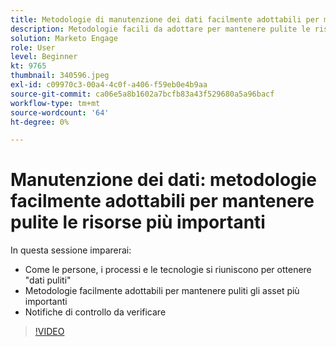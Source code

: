 ```yaml
---
title: Metodologie di manutenzione dei dati facilmente adottabili per mantenere pulite le risorse più importanti
description: Metodologie facili da adottare per mantenere pulite le risorse più importanti
solution: Marketo Engage
role: User
level: Beginner
kt: 9765
thumbnail: 340596.jpeg
exl-id: c09970c3-00a4-4c0f-a406-f59eb0e4b9aa
source-git-commit: ca06e5a8b1602a7bcfb83a43f529680a5a96bacf
workflow-type: tm+mt
source-wordcount: '64'
ht-degree: 0%

---
```


# Manutenzione dei dati: metodologie facilmente adottabili per mantenere pulite le risorse più importanti

In questa sessione imparerai:

* Come le persone, i processi e le tecnologie si riuniscono per ottenere &quot;dati puliti&quot;
* Metodologie facilmente adottabili per mantenere puliti gli asset più importanti
* Notifiche di controllo da verificare

>[!VIDEO](https://video.tv.adobe.com/v/340596/?quality=12&learn=on)
